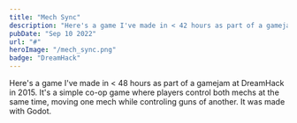 ```yaml
---
title: "Mech Sync"
description: "Here's a game I've made in < 42 hours as part of a gamejam at Hackathon in 2015. It's a simple co-op game where players control both mechs at the same time, moving one mech while controling guns of another. It was made with Godot."
pubDate: "Sep 10 2022"
url: "#"
heroImage: "/mech_sync.png"
badge: "DreamHack"
---
```


Here's a game I've made in < 48 hours as part of a gamejam at DreamHack in 2015. It's a simple co-op game where players control both mechs at the same time, moving one mech while controling guns of another. It was made with Godot.